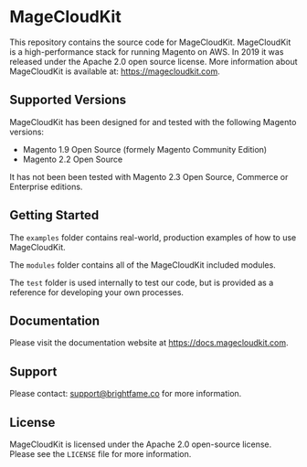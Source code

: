 # MageCloudKit

This repository contains the source code for MageCloudKit. MageCloudKit is a high-performance stack for running
Magento on AWS. In 2019 it was released under the Apache 2.0 open source license. More information about
MageCloudKit is available at: https://magecloudkit.com.

## Supported Versions

MageCloudKit has been designed for and tested with the following Magento versions:

- Magento 1.9 Open Source (formely Magento Community Edition)
- Magento 2.2 Open Source

It has not been been tested with Magento 2.3 Open Source, Commerce or Enterprise editions.

## Getting Started

The `examples` folder contains real-world, production examples of how to use MageCloudKit.

The `modules` folder contains all of the MageCloudKit included modules.

The `test` folder is used internally to test our code, but is provided as a reference for developing your
own processes.

## Documentation

Please visit the documentation website at https://docs.magecloudkit.com.

## Support

Please contact: support@brightfame.co for more information.

## License

MageCloudKit is licensed under the Apache 2.0 open-source license. Please see the `LICENSE` file for more information.
